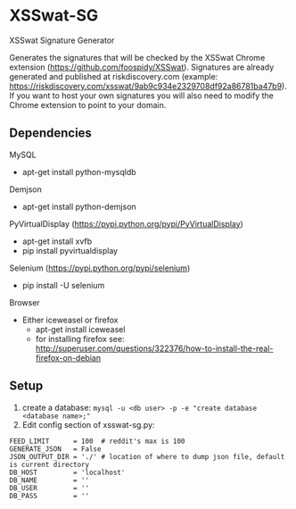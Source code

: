 # XSSwat-SG
XSSwat Signature Generator

Generates the signatures that will be checked by the XSSwat Chrome extension (https://github.com/foospidy/XSSwat). Signatures are already generated and published at riskdiscovery.com (example: https://riskdiscovery.com/xsswat/9ab9c934e2329708df92a86781ba47b9). If you want to host your own signatures you will also need to modify the Chrome extension to point to your domain.

## Dependencies
MySQL
- apt-get install python-mysqldb

Demjson
- apt-get install python-demjson

PyVirtualDisplay (https://pypi.python.org/pypi/PyVirtualDisplay)
- apt-get install xvfb
- pip install pyvirtualdisplay

Selenium (https://pypi.python.org/pypi/selenium)
- pip install -U selenium

Browser
- Either iceweasel or firefox
  -  apt-get install iceweasel
  -  for installing firefox see: http://superuser.com/questions/322376/how-to-install-the-real-firefox-on-debian

## Setup
1. create a database: ```mysql -u <db user> -p -e "create database <database name>;"```
2. Edit config section of xsswat-sg.py:
```
FEED_LIMIT      = 100  # reddit's max is 100
GENERATE_JSON   = False
JSON_OUTPUT_DIR = './' # location of where to dump json file, default is current directory
DB_HOST         = 'localhost'
DB_NAME         = ''
DB_USER         = ''
DB_PASS         = ''
```



